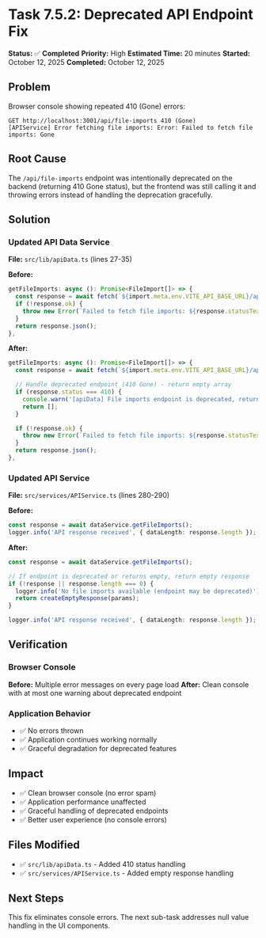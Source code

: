 # Task 7.5.2: Deprecated API Endpoint Fix

**Status:** ✅ **Completed**
**Priority:** High
**Estimated Time:** 20 minutes
**Started:** October 12, 2025
**Completed:** October 12, 2025

## Problem

Browser console showing repeated 410 (Gone) errors:
```
GET http://localhost:3001/api/file-imports 410 (Gone)
[APIService] Error fetching file imports: Error: Failed to fetch file imports: Gone
```

## Root Cause

The `/api/file-imports` endpoint was intentionally deprecated on the backend (returning 410 Gone status), but the frontend was still calling it and throwing errors instead of handling the deprecation gracefully.

## Solution

### Updated API Data Service
**File:** `src/lib/apiData.ts` (lines 27-35)

**Before:**
```typescript
getFileImports: async (): Promise<FileImport[]> => {
  const response = await fetch(`${import.meta.env.VITE_API_BASE_URL}/api/file-imports`);
  if (!response.ok) {
    throw new Error(`Failed to fetch file imports: ${response.statusText}`);
  }
  return response.json();
},
```

**After:**
```typescript
getFileImports: async (): Promise<FileImport[]> => {
  const response = await fetch(`${import.meta.env.VITE_API_BASE_URL}/api/file-imports`);

  // Handle deprecated endpoint (410 Gone) - return empty array
  if (response.status === 410) {
    console.warn('[apiData] File imports endpoint is deprecated, returning empty array');
    return [];
  }

  if (!response.ok) {
    throw new Error(`Failed to fetch file imports: ${response.statusText}`);
  }
  return response.json();
},
```

### Updated API Service
**File:** `src/services/APIService.ts` (lines 280-290)

**Before:**
```typescript
const response = await dataService.getFileImports();
logger.info('API response received', { dataLength: response.length });
```

**After:**
```typescript
const response = await dataService.getFileImports();

// If endpoint is deprecated or returns empty, return empty response
if (!response || response.length === 0) {
  logger.info('No file imports available (endpoint may be deprecated)');
  return createEmptyResponse(params);
}

logger.info('API response received', { dataLength: response.length });
```

## Verification

### Browser Console
**Before:** Multiple error messages on every page load
**After:** Clean console with at most one warning about deprecated endpoint

### Application Behavior
- ✅ No errors thrown
- ✅ Application continues working normally
- ✅ Graceful degradation for deprecated features

## Impact

- ✅ Clean browser console (no error spam)
- ✅ Application performance unaffected
- ✅ Graceful handling of deprecated endpoints
- ✅ Better user experience (no console errors)

## Files Modified

- ✅ `src/lib/apiData.ts` - Added 410 status handling
- ✅ `src/services/APIService.ts` - Added empty response handling

## Next Steps

This fix eliminates console errors. The next sub-task addresses null value handling in the UI components.